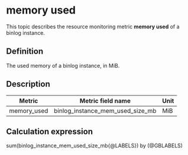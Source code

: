 # memory used

This topic describes the resource monitoring metric **memory used** of a binlog instance.

## Definition

The used memory of a binlog instance, in MiB.

## Description

| **Metric** |   **Metric field name**    | **Unit** |
|---------|---------------|--------|
| memory_used     | binlog_instance_mem_used_size_mb | MiB      |

## Calculation expression

sum(binlog_instance_mem_used_size_mb{@LABELS}) by (@GBLABELS)
